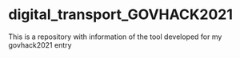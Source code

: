 # digital_transport_GOVHACK2021
This is a repository with information of the tool developed for my govhack2021 entry
